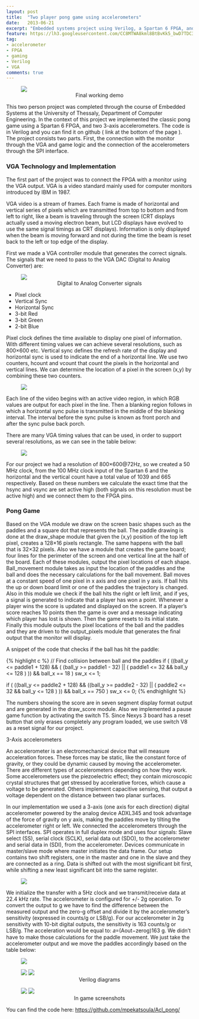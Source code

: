 ```yaml
---
layout: post
title:  "Two player pong game using accelerometers"
date:   2013-06-21
excerpt: "Embedded systems project using Verilog, a Spartan 6 FPGA, and two 3-axis accelerometers."
feature: https://lh3.googleusercontent.com/CC8MTWA8kml8BtBvKk5_bwD7TDC39G3Vn5KYv4O6i_FjF1FCz2Sqq32FYn9M4l6H05X90D4i1Wvt_TylTBJFDiD2F5P1KT1SwWXwwJcRHhX4YxV1gvanHFaMzJlZqfDsc_8Ic2UMW1NxFRb1y_l25QZIdFjjB5T4nqhoLf-aT_hLFbMKxzz863NUEiheGOBm5vOB3MFrBD2IHN6d-BbpeVDL1n6GIbYiO1TtoFDdPi93R8l3DhZ2AmXGI_iErpYoX3L3i8eyLyv1-7KpOmWa068tRKanQY6lTWnIhIPGkQzRw3eVjVqyAbB_gc2COg8GEHgULiua3chdlvIp5846Y-trEyt7KMeeATTUcrjrlw_drXGtTAp1fp0-sE3ItOXYKfJONkWE9qC2v1LxKjRJFC8k5gC-rg36CXE8a1rARAs-VDm7IkW6UmN5QzhBhPwP8JTukAJGwjhNjVqs5XrUR8qIIWETmvSavMING5_xLp4ekb1E3_KHO7eQSyAG3cjuuQwzvIC92aTUn54xo4-8GAdkYiiPdg9HRMk2m7-BCjfa9R4syA2aelXnbpj1GR-IA6vjrvZoy10NHX1azzG0pQMaGy9ApgyQWxPxFdiCBPwOTeW3Apaz5lI1dNsTlcknFBV5p3DGELI94OvIePskcuBQtlCH4i2m=w1308-h804-no
tag:
- accelerometer
- FPGA
- gaming
- Verilog
- VGA
comments: true
---
```

<figure>
	<a href="https://lh3.googleusercontent.com/Gh3u_podMJ22w7Ow80kgF1TcQ2XJH6czPWgXjHkr7Glwuoi9N4Aua7Uf_vLu3Shw98xHdPS7Dck2YVeqinYii31QCuqBffHbC6WLKE0srdoOr1RaRU0k5DLerRNzJSYSF1kI-GXufCKLGYJsh9Pyy9JWstedRo9ElwZEAfLuyX5Pns2t2pGKRLkfVX15NNymz5XrQJqA_Iintx9tBFrkLZga5tlqiDnnKdQw-slbEKVkd0AQSfR02x-yQAmSaqs9nwdmkCMGfRDYRY1KvJUjut7ZyxCxNW3HpbxM3I1Zpnx3krfViVbM8LqB9V-Fehdn72Pb4hLpxVppRuQCb34Jr00NPkEVQwKqy7o3GCRFEHzYdmPFjqpY-pSSGTD7cP_PuCqS4T5jVMgPruaBnxOt9O_uZKYdvcOl05BMM1DPlyZiC2bILsOohvwWhXBHtiN1NPgWif0kRFrz6hnJCpSSjmKVLPlUj-J8-LZy60IXiffTvZw2ijT9iAdd9UMf9E_3fsEBf4iEqCTsYbVOV09J4ugIg5JkSaYnEDWGAoLlcgsIInfe1Go0UACy_pZ3LNfW7UUWPgzHwTD4ohKJ-9cLWYl5LoPnaN3MZmKF6iCNyJdwa9HeF3C5837KdtOpnQQEvCxFzfdco1pdPgkn0dvSMGHUHya-azf0=w683-h910-no"><img src="https://lh3.googleusercontent.com/Gh3u_podMJ22w7Ow80kgF1TcQ2XJH6czPWgXjHkr7Glwuoi9N4Aua7Uf_vLu3Shw98xHdPS7Dck2YVeqinYii31QCuqBffHbC6WLKE0srdoOr1RaRU0k5DLerRNzJSYSF1kI-GXufCKLGYJsh9Pyy9JWstedRo9ElwZEAfLuyX5Pns2t2pGKRLkfVX15NNymz5XrQJqA_Iintx9tBFrkLZga5tlqiDnnKdQw-slbEKVkd0AQSfR02x-yQAmSaqs9nwdmkCMGfRDYRY1KvJUjut7ZyxCxNW3HpbxM3I1Zpnx3krfViVbM8LqB9V-Fehdn72Pb4hLpxVppRuQCb34Jr00NPkEVQwKqy7o3GCRFEHzYdmPFjqpY-pSSGTD7cP_PuCqS4T5jVMgPruaBnxOt9O_uZKYdvcOl05BMM1DPlyZiC2bILsOohvwWhXBHtiN1NPgWif0kRFrz6hnJCpSSjmKVLPlUj-J8-LZy60IXiffTvZw2ijT9iAdd9UMf9E_3fsEBf4iEqCTsYbVOV09J4ugIg5JkSaYnEDWGAoLlcgsIInfe1Go0UACy_pZ3LNfW7UUWPgzHwTD4ohKJ-9cLWYl5LoPnaN3MZmKF6iCNyJdwa9HeF3C5837KdtOpnQQEvCxFzfdco1pdPgkn0dvSMGHUHya-azf0=w683-h910-no"></a>
	<figcaption><center>Final working demo</center></figcaption>
</figure>

This two person project was completed through the course of Embedded Systems at the University of Thessaly, Department of Computer Engineering. In the context of this project we implemented the classic pong game using a Spartan 6 FPGA, and two 3-axis accelerometers. The code is in Verilog and you can find it on github ( link at the bottom of the page ). The project consists two parts. First, the connection with the monitor through the VGA and game logic and the connection of the accelerometers through the SPI interface.

### VGA Technology and Implementation

The first part of the project was to connect the FPGA with a monitor using the VGA output. VGA is a video standard mainly used for computer monitors introduced by IBM in 1987.

VGA video is a stream of frames. Each frame is made of horizontal and vertical series of pixels which are transmitted from top to bottom and from left to right, like a beam is traveling through the screen (CRT displays actually used a moving electron beam, but LCD displays have evolved to use the same signal timings as CRT displays). Information is only displayed when the beam is moving forward and not during the time the beam is reset back to the left or top edge of the display.

First we made a VGA controller module that generates the correct signals. The signals that we need to pass to the VGA DAC (Digital to Analog Converter) are:

<figure>
	<img src="https://lh3.googleusercontent.com/jhBqIzm46CTuLvdqWamWPHQDQ3uq2XDAHIdqgHlv69gN4CbPOqUkqBVo6UFfBkIk63lKFcG5gjvpki8eYjwTqP7dw8ysczHf8dWy3mr4WSTSQ0hQJ9hQN0gZqMXVmdAgvA6_ICQ7luh877JjnbMIRE2prbKQxQvAxPU4YrLshShQJL48E1YmWpfud5pgIXm5YRoY2kI-j62b_PLlgkh5-GkdjzJk6K9mvrgBqEMFxcvYhNJphmMAYC8kEzfheD4IEHCHoKmbKouyjvS6AbdHMfPi84dDRjq7-LQBlG-RZWqqUUF8Wmdh2Pzfdz81-Kj9dC3zCvCNK1JdEz1W2faK-R1SvWIpW_yzx-25KZWAxWovQscEINl_Kp2xinvdw3kNS0IFdXNePwhRFQZCn482OFnV_rLgXTkleDvtBF2gt7IovhoJrJgdUOXjChmAU_XnEw5E3rf5HwFBp4Gz4jIW-dga5rfVNNZNRCG_kboqh_cVQOnivXpwccR4O_zVgE0CeZXc5NLx_gVWqaR_iqLGj0IFf-7tqQ88LI7ebcI5AcUcGKSbUUrum7WM3jXSsWJuUrHgglE39u7aawvzD0Ky-TzFN_3vkTbsPjvTKT18x7EtsTtelw-2ImgnmfvTgvphD9rroOmLXC3FlysUKuvXsEPOllaMbXMW=w293-h299-no">
	<figcaption><center>Digital to Analog Converter signals</center></figcaption>
</figure>

* Pixel clock
* Vertical Sync
* Horizontal Sync
* 3-bit Red
* 3-bit Green
* 2-bit Blue

Pixel clock defines the time available to display one pixel of information. With different timing values we can achieve several resolutions, such as 800×600 etc. Vertical sync defines the refresh rate of the display and horizontal sync is used to indicate the end of a horizontal line. We use two counters, hcount and vcount that count the pixels in the horizontal and vertical lines. We can determine the location of a pixel in the screen (x,y) by combining these two counters.

<figure>
	<img src="https://lh3.googleusercontent.com/JDJG1m1NQPdg_ivQqFDui3wITim4D7qvRIZOTDn5Iv4erkCOHyOBGabCP2OmHAuUxBxK3fPvlZvOFjA2Pu90xEYV0VdFQn87OSJpkptT7wkZtnYaT3xMhEbrNtvzdM2FCpK_Ho56-EUk5sM2kQl4tp20hjg0frEAxSBSxvF6-3n85nioMnP86_1uExspDGDdULZWXttduT-sthoxOeGMz9NBGiJttcA_ABnHeTQyRxoGsHewUDVn94jDllhpk8IZ3-sT7cao99HVl3N9IQHvzq17_grjrI2bie9C6M44NO8_ic0mUjMS1vEes9NPrigK_x9IGFzRgdAExuhemeVheBgBp3U0DFxHKj2GTHO0ySrl77m8hqyKHMPmTX9hPAap9PMe5p0mV9EHXORsWpcdiIkprRim4pWdf6z3BiV-EpaE_FXfguQxUizQrMMGTPDhHy3LocHUWd8I2J_GIbxOETLu-UkT7UqjNHjHWQhqOq9sMHPTsgYr9MLnMRQpnccNJC5NTy1KqpCFDuSDo3VMdRmLRJ68eDEFtwDq97YUhKq1XwZEc1k9BMTK-ttYvKxu09R1YOXrw2-RcEhZ9J_qsLIybj8clw9KUvolPaZ5cF-Mis4tyMYqS_vM_ukMzG8AKjTjcwOtY5sRiyo1vDzAAyoHzZeJwIZF=w583-h594-no">
</figure>

Each line of the video begins with an active video region, in which RGB values are output for each pixel in the line. Then a blanking region follows in which a horizontal sync pulse is transmitted in the middle of the blanking interval. The interval before the sync pulse is known as front porch and after the sync pulse back porch.

There are many VGA timing values that can be used, in order to support several resolutions, as we can see in the table below:

<figure>
	<a href="https://lh3.googleusercontent.com/oO2p4P6JTg2OE4Cae5Nx30fJ0jtirLz0h3vRgb3C-iQjoywkBNZgfdPzc5MRIDDG3S-SNKaPMuvEletJ5BtUWgtM5npdFharERHYACTf2cfWSX4__-mJqIiM7GbnZ6Yh6vvXPFW-UeXrZCqoWu7DhAedC_ZP4-w_VcHLhd_xVQtAFFROsQMj29im3CdATjZP9mApRMxcX28A_5c3oplVWij9YWAt8fEmPbyoGQEHzBubn_Wqe6GS3imEvbw3nZvCLSCeNzTr6g8Fj9Hi576KJQ28kq5j--hOYQVYEsvJ3-yyL5q4LAG_NT6NZNGkPjVvz5XPn0zmvsb_1ZHb3nFwn_SH_Fyk5JFE244PXia1DmQTd6JyBlSEfhKm_o8IWFzMa4O3m60gsl40tqRYjZzuZVc577sRj-ExqTtiGO3CEalH3xrOYw3h5ZyrmWG5CQph_2kYL_lgWujaOTh8wkas9FWI8oIRd0gZmmH-0voNc2lpNdwO_PmhGxbdjOozwtk4kyfHOWmSbiVir6KaRBsZOAuCS1B2HeBGXocflDRzHcolOyXlb0-Lkjub9UZy0gbe9nM9Q3jPFY46V6N3oCrUPH5J_O4iXGGd61yoKHR-l3hZ0alanR0I3Ddhi-325rxNJv3hxqdTE1-OBYyFYuos18ljnyKZxyIM=w572-h475-no"><img src="https://lh3.googleusercontent.com/oO2p4P6JTg2OE4Cae5Nx30fJ0jtirLz0h3vRgb3C-iQjoywkBNZgfdPzc5MRIDDG3S-SNKaPMuvEletJ5BtUWgtM5npdFharERHYACTf2cfWSX4__-mJqIiM7GbnZ6Yh6vvXPFW-UeXrZCqoWu7DhAedC_ZP4-w_VcHLhd_xVQtAFFROsQMj29im3CdATjZP9mApRMxcX28A_5c3oplVWij9YWAt8fEmPbyoGQEHzBubn_Wqe6GS3imEvbw3nZvCLSCeNzTr6g8Fj9Hi576KJQ28kq5j--hOYQVYEsvJ3-yyL5q4LAG_NT6NZNGkPjVvz5XPn0zmvsb_1ZHb3nFwn_SH_Fyk5JFE244PXia1DmQTd6JyBlSEfhKm_o8IWFzMa4O3m60gsl40tqRYjZzuZVc577sRj-ExqTtiGO3CEalH3xrOYw3h5ZyrmWG5CQph_2kYL_lgWujaOTh8wkas9FWI8oIRd0gZmmH-0voNc2lpNdwO_PmhGxbdjOozwtk4kyfHOWmSbiVir6KaRBsZOAuCS1B2HeBGXocflDRzHcolOyXlb0-Lkjub9UZy0gbe9nM9Q3jPFY46V6N3oCrUPH5J_O4iXGGd61yoKHR-l3hZ0alanR0I3Ddhi-325rxNJv3hxqdTE1-OBYyFYuos18ljnyKZxyIM=w572-h475-no"></a>
</figure>

For our project we had a resolution of 800×600@72Hz, so we created a 50 MHz clock, from the 100 MHz clock input of the Spartan 6 and the horizontal and the vertical count have a total value of 1039 and 665 respectively. Based on these numbers we calculate the exact time that the hsync and vsync are set active high (both signals on this resolution must be active high) and we connect them to the FPGA pins.

### Pong Game

Based on the VGA module we draw on the screen basic shapes such as the paddles and a square dot that represents the ball. The paddle drawing is done at the draw_shape module that given the (x,y) position of the top left pixel, creates a 128×16 pixels rectangle. The same happens with the ball that is 32×32 pixels. Also we have a module that creates the game board; four lines for the perimeter of the screen and one vertical line at the half of the board. Each of these modules, output the pixel locations of each shape.
Ball_movement module takes as input the location of the paddles and the ball and does the necessary calculations for the ball movement. Ball moves at a constant speed of one pixel in x axis and one pixel in y axis. If ball hits the up or down board limit or one of the paddles the trajectory is changed. Also in this module we check if the ball hits the right or left limit, and if yes, a signal is generated to indicate that a player has won a point. Whenever a player wins the score is updated and displayed on the screen. If a player’s score reaches 10 points then the game is over and a message indicating which player has lost is shown. Then the game resets to its initial state. Finally this module outputs the pixel locations of the ball and the paddles and they are driven to the output_pixels module that generates the final output that the monitor will display.

A snippet of the code that checks if the ball has hit the paddle:

{% highlight c %}
// Find collision between ball and the paddles
if ( ((ball_y <= paddle1 + 128) && ( (ball_y >= paddle1 - 32) || ( paddle1 <= 32 && ball_y <= 128 ) )) && ball_x == 18 )
sw_x <= 1;
 
if ( ((ball_y <= paddle2 + 128) && ((ball_y >= paddle2 - 32) || ( paddle2 <= 32 && ball_y <= 128 ) )) && ball_x == 750 )
sw_x <= 0;
{% endhighlight %}

The numbers showing the score are in seven segment display format output and are generated in the draw_score module. Also we implemented a pause game function by activating the switch T5.
Since Nexys 3 board has a reset button that only erases completely any program loaded, we use switch V8 as a reset signal for our project.

3-Axis accelerometers

An accelerometer is an electromechanical device that will measure acceleration forces. These forces may be static, like the constant force of gravity, or they could be dynamic caused by moving the accelerometer. There are different types of accelerometers depending on how they work. Some accelerometers use the piezoelectric effect; they contain microscopic crystal structures that get stressed by accelerative forces, which cause a voltage to be generated. Others implement capacitive sensing, that output a voltage dependent on the distance between two planar surfaces.

In our implementation we used a 3-axis (one axis for each direction) digital accelerometer powered by the analog device ADXL345 and took advantage of the force of gravity on y axis, making the paddles move by tilting the accelerometer right or left. We connected the accelerometers through the SPI interfaces. SPI operates in full duplex mode and uses four signals: Slave select (SS), serial clock (SCLK), serial data out (SDO), to the accelerometer and serial data in (SDI), from the accelerometer. Devices communicate in master/slave mode where master initiates the data frame. Our setup contains two shift registers, one in the master and one in the slave and they are connected as a ring. Data is shifted out with the most significant bit first, while shifting a new least significant bit into the same register.

<figure>
	<img src="https://lh3.googleusercontent.com/px7u46RIAM01DaTzwFhHaMBrBCWG7Rs58C3Yb89xCBjYWfQntcY5jq2oaBH93a7wpid9-tx4rKNub6Ga89JCxFFu6G-3sdMnVhl7AH9puIRwoprzp996CxBWd0ptWhs0d0HdLtv4NjIPaCuZPq4tf2eaMuj3ZZ3h7_-HQH9njeDJLZ6brm_T8DlVj79Rwu8iW7pHf-K4-KDInbdO_F8n2yBFY8hxldRFOdVKHH_YJ9EjKRhLfdrLRY9ysYeIgcX7M_Ubjw48QyltOytfOJL4F0cczX_SFHelpG5hiw2RISD6xxKWCqQpHQ6Mc-3dYOHycgTo2SmyqOZQXGEkScQ-fn4bRdlS4T7E8AQveee0OmxQG48fiXvVdr8OtbynmqtV7JrGRgg-9DUvPBmwC3Hgz5acwVgHDfw6hJmptDJSml9JqbdQqaT9y2ch-TCblOgSG3vCic-jLDbSAcQsTqjmLODO5SvUGT8GMv9JlpM4xdyE_Hv6YiB6K12AoN1e1qnbe8Dj_qhG-9q7c9nUF9aSFA2KWid-A77FzVIyFL8MFFOZEu3tW86Tk6KJCIcwFzVsGKW8VaYSOH7LqulTDKQGeq6yyG0bDsTL-OeNJulbjXnzOuEcbFLWohA-n-1ZlOWklkx2hzSR2it3v4TYRYIE3f7y-v5S91Uk=w500-h156-no">
</figure>

We initialize the transfer with a 5Hz clock and we transmit/receive data at 22.4 kHz rate. The accelerometer is configured for +/- 2g operation. To convert the output to g we have to find the difference between the measured output and the zero-g offset and divide it by the accelerometer’s sensitivity (expressed in counts/g or LSB/g). For our accelerometer in 2g sensitivity with 10-bit digital outputs, the sensitivity is 163 counts/g or LSB/g. The acceleration would be equal to: 𝑎=(Aout−zerog)163 g. We didn’t have to make those calculations for the paddle movement. We just take the accelerometer output and we move the paddles accordingly based on the table below:

<figure>
<a href="https://lh3.googleusercontent.com/ItwJu7sWcxrR2iGsxKgBEXCwRB1E5p9XZhuXGb3jEgKsev199iuTWvduEg0boYtRKGgk3FWbE60Pn5g1AAbISjuWuYJGjmyRCdg-Fl4mgrB_cbbfYnmG8_ssIFN_Kj2ym7Hq36qenr8kMFyzPNzSjAVLV7GZsKAf8sz5NvqpgxaSfh2FAaxqiODbHk7Sieqh0zjaIfhJzeM1PG4STYF_aS0FJCXZgF7DK3XDRCmnV9iiO1hRTcRTdoOgkKFzNEi_KpGshHjb_g28148BWFP95tlWtChmwdaD4MKx3-lxwLqPEYB6WZzr-ZbXWaQZVNMC7nmcDwE4lUDp2tLszAXFpGqfVfG9tMoVHEMvM9GKXfQjQLjPCWKZ15LbSofd1_gPX714Zi2Fr8J0b6uILY4q9i97H5WHVS97eVfY8hNRgy1T2RxpMM6Bm4NsPIPmMlc9XskN4gYV-LVys4TWiPb_AmnhMknIxK_XDHismxGLk9N6dO2a7RvLpPmjb0ImQXxSmnzn9SPhGmtcXfmtYI8llym875lJuRxR3T5E5BmwAzoAdlCrIrZjkoedP5m5lbJh6ZWyox1eSmXdkEQ5FJuHU52z7l20r3gVdtBBrHl1PGMSzP5mgBITwHwMv3PBSywDXHgCgf6Gkd03oTWlQFv-jlpg7SxU_WRM=w1100-h468-no"><img src="https://lh3.googleusercontent.com/ItwJu7sWcxrR2iGsxKgBEXCwRB1E5p9XZhuXGb3jEgKsev199iuTWvduEg0boYtRKGgk3FWbE60Pn5g1AAbISjuWuYJGjmyRCdg-Fl4mgrB_cbbfYnmG8_ssIFN_Kj2ym7Hq36qenr8kMFyzPNzSjAVLV7GZsKAf8sz5NvqpgxaSfh2FAaxqiODbHk7Sieqh0zjaIfhJzeM1PG4STYF_aS0FJCXZgF7DK3XDRCmnV9iiO1hRTcRTdoOgkKFzNEi_KpGshHjb_g28148BWFP95tlWtChmwdaD4MKx3-lxwLqPEYB6WZzr-ZbXWaQZVNMC7nmcDwE4lUDp2tLszAXFpGqfVfG9tMoVHEMvM9GKXfQjQLjPCWKZ15LbSofd1_gPX714Zi2Fr8J0b6uILY4q9i97H5WHVS97eVfY8hNRgy1T2RxpMM6Bm4NsPIPmMlc9XskN4gYV-LVys4TWiPb_AmnhMknIxK_XDHismxGLk9N6dO2a7RvLpPmjb0ImQXxSmnzn9SPhGmtcXfmtYI8llym875lJuRxR3T5E5BmwAzoAdlCrIrZjkoedP5m5lbJh6ZWyox1eSmXdkEQ5FJuHU52z7l20r3gVdtBBrHl1PGMSzP5mgBITwHwMv3PBSywDXHgCgf6Gkd03oTWlQFv-jlpg7SxU_WRM=w1100-h468-no"></a>
</figure>
	
<figure class="half">
	<a href="https://lh3.googleusercontent.com/CC8MTWA8kml8BtBvKk5_bwD7TDC39G3Vn5KYv4O6i_FjF1FCz2Sqq32FYn9M4l6H05X90D4i1Wvt_TylTBJFDiD2F5P1KT1SwWXwwJcRHhX4YxV1gvanHFaMzJlZqfDsc_8Ic2UMW1NxFRb1y_l25QZIdFjjB5T4nqhoLf-aT_hLFbMKxzz863NUEiheGOBm5vOB3MFrBD2IHN6d-BbpeVDL1n6GIbYiO1TtoFDdPi93R8l3DhZ2AmXGI_iErpYoX3L3i8eyLyv1-7KpOmWa068tRKanQY6lTWnIhIPGkQzRw3eVjVqyAbB_gc2COg8GEHgULiua3chdlvIp5846Y-trEyt7KMeeATTUcrjrlw_drXGtTAp1fp0-sE3ItOXYKfJONkWE9qC2v1LxKjRJFC8k5gC-rg36CXE8a1rARAs-VDm7IkW6UmN5QzhBhPwP8JTukAJGwjhNjVqs5XrUR8qIIWETmvSavMING5_xLp4ekb1E3_KHO7eQSyAG3cjuuQwzvIC92aTUn54xo4-8GAdkYiiPdg9HRMk2m7-BCjfa9R4syA2aelXnbpj1GR-IA6vjrvZoy10NHX1azzG0pQMaGy9ApgyQWxPxFdiCBPwOTeW3Apaz5lI1dNsTlcknFBV5p3DGELI94OvIePskcuBQtlCH4i2m=w1308-h804-no"><img src="https://lh3.googleusercontent.com/CC8MTWA8kml8BtBvKk5_bwD7TDC39G3Vn5KYv4O6i_FjF1FCz2Sqq32FYn9M4l6H05X90D4i1Wvt_TylTBJFDiD2F5P1KT1SwWXwwJcRHhX4YxV1gvanHFaMzJlZqfDsc_8Ic2UMW1NxFRb1y_l25QZIdFjjB5T4nqhoLf-aT_hLFbMKxzz863NUEiheGOBm5vOB3MFrBD2IHN6d-BbpeVDL1n6GIbYiO1TtoFDdPi93R8l3DhZ2AmXGI_iErpYoX3L3i8eyLyv1-7KpOmWa068tRKanQY6lTWnIhIPGkQzRw3eVjVqyAbB_gc2COg8GEHgULiua3chdlvIp5846Y-trEyt7KMeeATTUcrjrlw_drXGtTAp1fp0-sE3ItOXYKfJONkWE9qC2v1LxKjRJFC8k5gC-rg36CXE8a1rARAs-VDm7IkW6UmN5QzhBhPwP8JTukAJGwjhNjVqs5XrUR8qIIWETmvSavMING5_xLp4ekb1E3_KHO7eQSyAG3cjuuQwzvIC92aTUn54xo4-8GAdkYiiPdg9HRMk2m7-BCjfa9R4syA2aelXnbpj1GR-IA6vjrvZoy10NHX1azzG0pQMaGy9ApgyQWxPxFdiCBPwOTeW3Apaz5lI1dNsTlcknFBV5p3DGELI94OvIePskcuBQtlCH4i2m=w1308-h804-no"></a>
	<a href="https://lh3.googleusercontent.com/Fhz_XDexgBsOsd_qMuckHH9imJaZrAv547MF7e51BnXmja7TQdajAsHY_4NaXhmzKeRFhunKqS9oGdYXlVEuxJB6KbPAl3ADCtccgVU0wD3_-009UYPpL9Eza8d-qe8XJ4xDlBpLOaJAIu6qF8Dfa7HKRzkq2ILAueFxKra2CHvzqw9LBwWT_daDk0-ZkYo5gijrFK4QB0Jbvo8iZ-eQfyDBuIW_AddJPoTVV3KlcaIACeknwKTMyPhIm_g4iEZt2znMWUidE-9rSMTrvO0oGWSPqYLX7Y4bnJIS0Pb3SocjLqDbZLKlFJd3lMUUBWmMw9FkQrlLcLGGumIRsR2TaDDdDBKQzHfjtbDpS_vUh0IByRGRSDJ5Fw77Uw-Ebw9iBUeiaebiIqN-DVcrAOEopPPJPyO1Itdbc1E66xWwysXKuMdl6TfnkbI6qJMpm12hzT2QeSjt7VlzkbqdAy7K-g9nR-m6Wb0QrLY-KtfgNSnjVrHFPglt7jOPR-bUhwArHYMX-gJ_0cFR2q9SbPmo2jDBDR8b6BkiyJ_lbGqFJguycrtvuFO8X5_Pg-KEduV1HFW1jE0QgvpdUIyMrGIXLJSaIMBXZvhFPgRfvGa7bQt608iU5p8pJdRluj7JPqzrbAYl9WJ6gOomIAwdHaRESKe-xQRH0hsK=w647-h910-no"><img src="https://lh3.googleusercontent.com/Fhz_XDexgBsOsd_qMuckHH9imJaZrAv547MF7e51BnXmja7TQdajAsHY_4NaXhmzKeRFhunKqS9oGdYXlVEuxJB6KbPAl3ADCtccgVU0wD3_-009UYPpL9Eza8d-qe8XJ4xDlBpLOaJAIu6qF8Dfa7HKRzkq2ILAueFxKra2CHvzqw9LBwWT_daDk0-ZkYo5gijrFK4QB0Jbvo8iZ-eQfyDBuIW_AddJPoTVV3KlcaIACeknwKTMyPhIm_g4iEZt2znMWUidE-9rSMTrvO0oGWSPqYLX7Y4bnJIS0Pb3SocjLqDbZLKlFJd3lMUUBWmMw9FkQrlLcLGGumIRsR2TaDDdDBKQzHfjtbDpS_vUh0IByRGRSDJ5Fw77Uw-Ebw9iBUeiaebiIqN-DVcrAOEopPPJPyO1Itdbc1E66xWwysXKuMdl6TfnkbI6qJMpm12hzT2QeSjt7VlzkbqdAy7K-g9nR-m6Wb0QrLY-KtfgNSnjVrHFPglt7jOPR-bUhwArHYMX-gJ_0cFR2q9SbPmo2jDBDR8b6BkiyJ_lbGqFJguycrtvuFO8X5_Pg-KEduV1HFW1jE0QgvpdUIyMrGIXLJSaIMBXZvhFPgRfvGa7bQt608iU5p8pJdRluj7JPqzrbAYl9WJ6gOomIAwdHaRESKe-xQRH0hsK=w647-h910-no"></a>
	<figcaption><center>Verilog diagrams</center></figcaption>
</figure>


<figure class="half">
	<a href="https://lh3.googleusercontent.com/MuYXZOu6qxx_09Jj_FnZt1uMygpljiKU_yfVAqg3E44NQV2IB2hEbf66BMrRpEVaNwRKvyl6SesjKJORO-Qd6_0cf6OUhyQYYA8gLmaaYuA6vZTOmFZu2SJMbfpMr72RKf_w6bqZjrvkYho4zlMnusov7ZpxLPrXEwA52Kd8hZQXxxE7KprIcbfDXWZJjb9Pz0adGK6ZRwmp8pDkP47c0dTWJCH3EOT9P66yJK7Hwa_34RPXgQs3T1pkdzWyyGszKXQM7VJVQ1c9vLg_BLAC0QAHFTTlON7eRywnh8fOzxZbrzqZKkX0xvkzNUB74tLQMaYqZCg91aCgYFZA97PvUf5fVpo_3kuYdynz5GZ91e1wpk_L0mA5A4zJAGFl_crbh6RKdDtSWfdhYENm-ujcVG33KNGPNgvPXYgpuUCRouf6W_CCD41aQLBwtG9ysRWPYO4RToS-_LcTtiCwg-ffeHCnlJIBOc8h5GS2bv-tDnvMZ61--hJ41rgEoWrfg8n7GkALERzBUd-cimVhTQuVCnqiyuGouJiE1JJNJHnKDff2LLmrUyNYEEzC9f89NqpqC-38o1NU0AKsxbs4ZNj9wRHAFE2cZwS8uQs-B_55S6TZTDvkE0DdWKcey1nSH0HvirJSbx2ImtfAv4t42_UTtZ8xnmwp9rbE=w1100-h825-no"><img src="https://lh3.googleusercontent.com/MuYXZOu6qxx_09Jj_FnZt1uMygpljiKU_yfVAqg3E44NQV2IB2hEbf66BMrRpEVaNwRKvyl6SesjKJORO-Qd6_0cf6OUhyQYYA8gLmaaYuA6vZTOmFZu2SJMbfpMr72RKf_w6bqZjrvkYho4zlMnusov7ZpxLPrXEwA52Kd8hZQXxxE7KprIcbfDXWZJjb9Pz0adGK6ZRwmp8pDkP47c0dTWJCH3EOT9P66yJK7Hwa_34RPXgQs3T1pkdzWyyGszKXQM7VJVQ1c9vLg_BLAC0QAHFTTlON7eRywnh8fOzxZbrzqZKkX0xvkzNUB74tLQMaYqZCg91aCgYFZA97PvUf5fVpo_3kuYdynz5GZ91e1wpk_L0mA5A4zJAGFl_crbh6RKdDtSWfdhYENm-ujcVG33KNGPNgvPXYgpuUCRouf6W_CCD41aQLBwtG9ysRWPYO4RToS-_LcTtiCwg-ffeHCnlJIBOc8h5GS2bv-tDnvMZ61--hJ41rgEoWrfg8n7GkALERzBUd-cimVhTQuVCnqiyuGouJiE1JJNJHnKDff2LLmrUyNYEEzC9f89NqpqC-38o1NU0AKsxbs4ZNj9wRHAFE2cZwS8uQs-B_55S6TZTDvkE0DdWKcey1nSH0HvirJSbx2ImtfAv4t42_UTtZ8xnmwp9rbE=w1100-h825-no"></a>
	<a href="https://lh3.googleusercontent.com/xjyB6zcqnyTDj_gnDEwwM21bbi_539vmY9fatMmGkhKQIXNnmoYikMU8QUojXtXBpkcUJf44n278lBDfQDFwZPV8QvCyLYMS8uFwy4b8u_BauhRLGPjvca-l8HG0RUtM2Vl4WqOfutUrnzRXLdg0STBbvc9_JHnzJsJNXvAc-uTR4Tt23m07M0asRxD4RaELMBvKvUV01B8kQwI2xT1XqYj8MBBjWkJbqmNFpMJc1ZTJpfvHas5eNjebMvIvcm3Ja1eT-wxq55QG4ZBwdGHvjWlRFaH6MhEV9qvU-6JJXQPE48uP_fgwi2Isrg1CxPYp8i8DVJzySqnFcsb2NaJcqfkie0YzVaptuePvrsHvhYM_oTNmcpcySFEG5DqA3wvMB3e07jwFPPKiB57MXNugLIayyE4FRKMXCL2uWcHDzVP-U8rOZojzGdEvxGTQLMDkf5ITjiv1KDczny7eUVJGsKPUMbcqadwrDYpjeTbb8KKV8-1JwloL99bB-rR9eVYAPN0JZ9RKX3fjTSP_Ol7wSLKhL_lNP37kzq546Lea9Nh1MHQSNKfUeWB21WLz0dWn4C5hN8Z_hPm66myavsC2rOpqhgLc9iQyRFP6FC7BdWdb1P3iDUQzVXuuofDjANzIRvXk5zEnpDiFzCEZmlIoSFrF0eEzAlxT=w300-h225-no"><img src="https://lh3.googleusercontent.com/xjyB6zcqnyTDj_gnDEwwM21bbi_539vmY9fatMmGkhKQIXNnmoYikMU8QUojXtXBpkcUJf44n278lBDfQDFwZPV8QvCyLYMS8uFwy4b8u_BauhRLGPjvca-l8HG0RUtM2Vl4WqOfutUrnzRXLdg0STBbvc9_JHnzJsJNXvAc-uTR4Tt23m07M0asRxD4RaELMBvKvUV01B8kQwI2xT1XqYj8MBBjWkJbqmNFpMJc1ZTJpfvHas5eNjebMvIvcm3Ja1eT-wxq55QG4ZBwdGHvjWlRFaH6MhEV9qvU-6JJXQPE48uP_fgwi2Isrg1CxPYp8i8DVJzySqnFcsb2NaJcqfkie0YzVaptuePvrsHvhYM_oTNmcpcySFEG5DqA3wvMB3e07jwFPPKiB57MXNugLIayyE4FRKMXCL2uWcHDzVP-U8rOZojzGdEvxGTQLMDkf5ITjiv1KDczny7eUVJGsKPUMbcqadwrDYpjeTbb8KKV8-1JwloL99bB-rR9eVYAPN0JZ9RKX3fjTSP_Ol7wSLKhL_lNP37kzq546Lea9Nh1MHQSNKfUeWB21WLz0dWn4C5hN8Z_hPm66myavsC2rOpqhgLc9iQyRFP6FC7BdWdb1P3iDUQzVXuuofDjANzIRvXk5zEnpDiFzCEZmlIoSFrF0eEzAlxT=w300-h225-no"></a>
	<figcaption><center>In game screenshots</center></figcaption>
</figure>

You can find the code here: <a href="https://github.com/mpekatsoula/Acl_pong/">https://github.com/mpekatsoula/Acl_pong/</a>